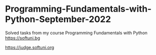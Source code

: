 # Programming-Fundamentals-with-Python-September-2022
Solved tasks from my course Programming Fundamentals with Python
https://softuni.bg

https://judge.softuni.org

